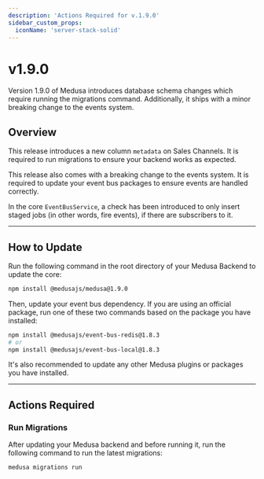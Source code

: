 ```yaml
---
description: 'Actions Required for v.1.9.0'
sidebar_custom_props:
  iconName: 'server-stack-solid'
---
```


# v1.9.0

Version 1.9.0 of Medusa introduces database schema changes which require running the migrations command. Additionally, it ships with a minor breaking change to the events system.

## Overview​

This release introduces a new column `metadata` on Sales Channels. It is required to run migrations to ensure your backend works as expected.

This release also comes with a breaking change to the events system. It is required to update your event bus packages to ensure events are handled correctly.

In the core `EventBusService`, a check has been introduced to only insert staged jobs (in other words, fire events), if there are subscribers to it.

---

## How to Update

Run the following command in the root directory of your Medusa Backend to update the core:

```bash npm2yarn
npm install @medusajs/medusa@1.9.0
```

Then, update your event bus dependency. If you are using an official package, run one of these two commands based on the package you have installed:

```bash npm2yarn
npm install @medusajs/event-bus-redis@1.8.3
# or
npm install @medusajs/event-bus-local@1.8.3
```

It's also recommended to update any other Medusa plugins or packages you have installed.

---

## Actions Required​

### Run Migrations​

After updating your Medusa backend and before running it, run the following command to run the latest migrations:

```bash
medusa migrations run
```
